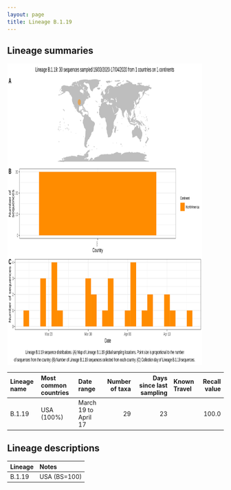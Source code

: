 ```yaml
---
layout: page
title: Lineage B.1.19
---
```




<h2> Lineage summaries</h2>

<img src="../assets/images/B.1.19.svg" alt="B.1.19 lineage summary figure" width="90%" height="700px" />


| Lineage name | Most common countries | Date range | Number of taxa |  Days since last sampling | Known Travel | Recall value |
|:-----|:-----|:-------|-------:|-------:|:---------|--------:|
| B.1.19 | USA (100%) | March 19 to April 17 | 29 | 23 |  | 100.0 |

<h2>Lineage descriptions</h2>

| Lineage | Notes |
|:-----|:-----|
| B.1.19 | USA (BS=100) |

